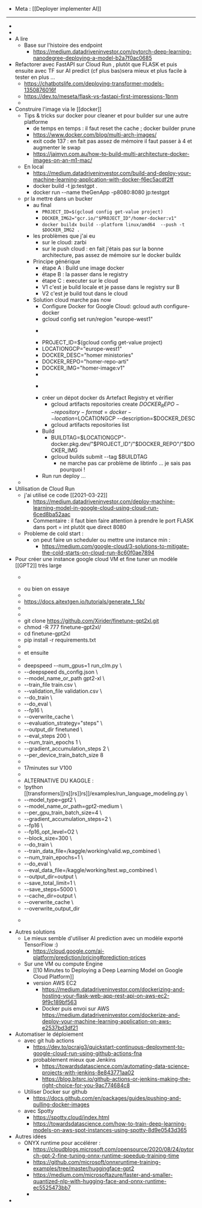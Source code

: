 - Meta : [[Deployer implementer AI]]
- ------------------------------------------------
-
-
- A lire
	- Base sur l'histoire des endpoint
		- https://medium.datadriveninvestor.com/pytorch-deep-learning-nanodegree-deploying-a-model-b2a7f0ac0685
- Refactorer avec FastAPI sur Cloud Run ,  plutôt que FLASK et puis ensuite avec TF sur AI predict (cf plus bas)sera mieux et plus facile à tester en plus ...
	- https://chatbotslife.com/deploying-transformer-models-1350876016f
	- https://dev.to/meseta/flask-vs-fastapi-first-impressions-1bnm
	-
- Construire l'image via le [[docker]]
	- Tips & tricks sur docker pour cleaner et pour builder sur une autre platforme
		- de temps en temps : il faut reset the cache ; docker builder prune
		- https://www.docker.com/blog/multi-arch-images/
		- exit code 137 : en fait pas assez de mémoire il faut passer à 4 et augmenter le swap
		- https://jaimyn.com.au/how-to-build-multi-architecture-docker-images-on-an-m1-mac/
	- En local
		- https://medium.datadriveninvestor.com/build-and-deploy-your-machine-learning-application-with-docker-f6ec5acdf2ff
		- docker build -t jp:testgpt .
		- docker run --name theGenApp -p8080:8080 jp:testgpt
	- pr la mettre dans un bucker
		- au final
			- `PROJECT_ID=$(gcloud config get-value project)`
			- `DOCKER_IMG2="gcr.io/"$PROJECT_ID"/homer-docker:v1"`
			- `docker buildx build --platform linux/amd64  --push -t $DOCKER_IMG2 .`
		- les problèmes que j'ai eu
			- sur le cloud:  zarbi
			- sur le push cloud : en fait j'étais pas sur la bonne architecture, pas assez de mémoire sur le docker buildx
		- Principe générique
			- étape A : Build une image docker
			- étape B : la passer dans le registry
			- étape C : executer sur le cloud
			- V1 c'est je build locale et je passe dans le registry sur B
			- V2 c'est je build tout dans le cloud
		- Solution cloud marche pas now
			- Configure Docker for Google Cloud: gcloud auth configure-docker
			- gcloud config set run/region "europe-west1"
			- ```shell
			- PROJECT_ID=$(gcloud config get-value project)
			- LOCATIONGCP="europe-west1"
			- DOCKER_DESC="homer ministories"
			- DOCKER_REPO="homer-repo-arti"
			- DOCKER_IMG="homer-image:v1"
			-
			- ```
			- créer un dépot docker ds Artefact Registry et vérifier
				- gcloud artifacts repositories create $DOCKER_REPO --repository-format=docker  --location=$LOCATIONGCP  --description=$DOCKER_DESC
				- gcloud artifacts repositories list
			- Build
				- BUILDTAG=$LOCATIONGCP"-docker.pkg.dev/"$PROJECT_ID"/"$DOCKER_REPO"/"$DOCKER_IMG
				- gcloud builds submit --tag $BUILDTAG
					- ne marche pas car problème de libtinfo ... je sais pas pourquoi !
			- Run run deploy ...
	-
- Utilisation de Cloud Run
	- j'ai utilisé ce code [[2021-03-22]]
		- https://medium.datadriveninvestor.com/deploy-machine-learning-model-in-google-cloud-using-cloud-run-6ced8ba52aac
		- Commentaire : il faut bien faire attention à prendre le port FLASK dans port = int plutôt que direct 8080
	- Probleme de cold start :
		- on peut faire un scheduler ou mettre une instance min :
			- https://medium.com/google-cloud/3-solutions-to-mitigate-the-cold-starts-on-cloud-run-8c60f0ae7894
- Pour créer une instance google cloud VM et fine tuner un modèle [[GPT2]] très large
	- ```javascript
	- ou bien on essaye
	-
	- https://docs.aitextgen.io/tutorials/generate_1_5b/
	-
	-
	- git clone https://github.com/Xirider/finetune-gpt2xl.git
	- chmod -R 777 finetune-gpt2xl/
	- cd finetune-gpt2xl
	- pip install -r requirements.txt
	-
	- et ensuite
	-
	- deepspeed --num_gpus=1 run_clm.py \
	- --deepspeed ds_config.json \
	- --model_name_or_path gpt2-xl \
	- --train_file train.csv \
	- --validation_file validation.csv \
	- --do_train \
	- --do_eval \
	- --fp16 \
	- --overwrite_cache \
	- --evaluation_strategy="steps" \
	- --output_dir finetuned \
	- --eval_steps 200 \
	- --num_train_epochs 1 \
	- --gradient_accumulation_steps 2 \
	- --per_device_train_batch_size 8
	-
	- 17minutes sur V100
	-
	- ALTERNATIVE DU KAGGLE :
	- !python [[transformers]]rs]]rs]]rs]]/examples/run_language_modeling.py \
	- --model_type=gpt2 \
	- --model_name_or_path=gpt2-medium \
	- --per_gpu_train_batch_size=4 \
	- --gradient_accumulation_steps=2 \
	- --fp16 \
	- --fp16_opt_level=O2 \
	- --block_size=300 \
	- --do_train \
	- --train_data_file=/kaggle/working/valid.wp_combined \
	- --num_train_epochs=1 \
	- --do_eval \
	- --eval_data_file=/kaggle/working/test.wp_combined \
	- --output_dir=output \
	- --save_total_limit=1 \
	- --save_steps=5000 \
	- --cache_dir=output \
	- --overwrite_cache \
	- --overwrite_output_dir
	- ```
- Autres solutions
	- Le mieux semble d'utiliser AI prediction avec un modèle exporté TensorFlow :)
		- https://cloud.google.com/ai-platform/prediction/pricing#prediction-prices
	- Sur une VM ou compute Engine
		- [[10 Minutes to Deploying a Deep Learning Model on Google Cloud Platform]]
		- version AWS EC2
			- https://medium.datadriveninvestor.com/dockerizing-and-hosting-your-flask-web-app-rest-api-on-aws-ec2-9f9c189bf563
			- Docker puis envoi sur AWS https://medium.datadriveninvestor.com/dockerize-and-deploy-your-machine-learning-application-on-aws-e2537bd3df21
- Automatiser le déploiement
	- avec git hub actions
		- https://dev.to/pcraig3/quickstart-continuous-deployment-to-google-cloud-run-using-github-actions-fna
		- probablement mieux que Jenkins
			- https://towardsdatascience.com/automating-data-science-projects-with-jenkins-8e843771aa02
			- https://blog.bitsrc.io/github-actions-or-jenkins-making-the-right-choice-for-you-9ac774684c8
	- Utiliser Docker sur github
		- https://docs.github.com/en/packages/guides/pushing-and-pulling-docker-images
	- avec Spotty
		- https://spotty.cloud/index.html
		- https://towardsdatascience.com/how-to-train-deep-learning-models-on-aws-spot-instances-using-spotty-8d9e0543d365
- Autres idées
	- ONYX runtime pour accélérer :
		- https://cloudblogs.microsoft.com/opensource/2020/08/24/pytorch-gpt-2-fine-tuning-onnx-runtime-speedup-training-time
		- https://github.com/microsoft/onnxruntime-training-examples/tree/master/huggingface-gpt2
		- https://medium.com/microsoftazure/faster-and-smaller-quantized-nlp-with-hugging-face-and-onnx-runtime-ec5525473bb7
		-
-